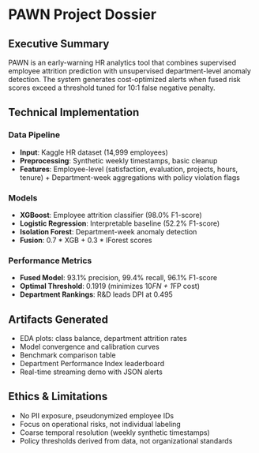 # PAWN Project Dossier

## Executive Summary

PAWN is an early-warning HR analytics tool that combines supervised employee attrition prediction with unsupervised department-level anomaly detection. The system generates cost-optimized alerts when fused risk scores exceed a threshold tuned for 10:1 false negative penalty.

## Technical Implementation

### Data Pipeline
- **Input**: Kaggle HR dataset (14,999 employees)
- **Preprocessing**: Synthetic weekly timestamps, basic cleanup
- **Features**: Employee-level (satisfaction, evaluation, projects, hours, tenure) + Department-week aggregations with policy violation flags

### Models
- **XGBoost**: Employee attrition classifier (98.0% F1-score)
- **Logistic Regression**: Interpretable baseline (52.2% F1-score)  
- **Isolation Forest**: Department-week anomaly detection
- **Fusion**: 0.7 * XGB + 0.3 * IForest scores

### Performance Metrics
- **Fused Model**: 93.1% precision, 99.4% recall, 96.1% F1-score
- **Optimal Threshold**: 0.1919 (minimizes 10*FN + 1*FP cost)
- **Department Rankings**: R&D leads DPI at 0.495

## Artifacts Generated
- EDA plots: class balance, department attrition rates
- Model convergence and calibration curves
- Benchmark comparison table
- Department Performance Index leaderboard
- Real-time streaming demo with JSON alerts

## Ethics & Limitations
- No PII exposure, pseudonymized employee IDs
- Focus on operational risks, not individual labeling
- Coarse temporal resolution (weekly synthetic timestamps)
- Policy thresholds derived from data, not organizational standards
